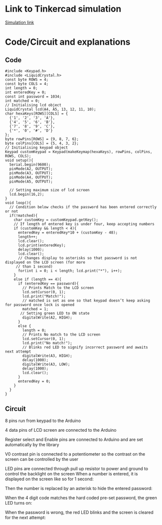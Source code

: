 # Link to Tinkercad simulation

[Simulation link](https://www.tinkercad.com/things/lwO5oeR44gj-spectacular-wluff?sharecode=F-7gNb_psBFdDZKYmgDVeq7S7xp1P5aNCYsEcEbRX1c)


# Code/Circuit and explanations

## Code

```
#include <Keypad.h>
#include <LiquidCrystal.h>
const byte ROWS = 4; 
const byte COLS = 4; 
int length = 0;
int enteredKey = 0;
const int password = 1034;
int matched = 0;
// Initialising lcd object
LiquidCrystal lcd(A4, A5, 13, 12, 11, 10);  
char hexaKeys[ROWS][COLS] = {
  {'1', '2', '3', 'A'},
  {'4', '5', '6', 'B'},
  {'7', '8', '9', 'C'},
  {'*', '0', '#', 'D'}
};
byte rowPins[ROWS] = {9, 8, 7, 6}; 
byte colPins[COLS] = {5, 4, 3, 2}; 
// Initialising keypad object
Keypad customKeypad = Keypad(makeKeymap(hexaKeys), rowPins, colPins, ROWS, COLS); 
void setup(){
  Serial.begin(9600);
  pinMode(A2, OUTPUT);
  pinMode(A3, OUTPUT);
  pinMode(A4, OUTPUT);
  pinMode(A5, OUTPUT);

  // Setting maximum size of lcd screen
  lcd.begin(16,2);
}
void loop(){
  // Condition below checks if the password has been entered correctly or not
  if(!matched){
    char customKey = customKeypad.getKey();
    // If length of entered key is under four, keep accepting numbers
    if (customKey && length < 4){
      enteredKey = enteredKey*10 + (customKey - 48);
      length++;
      lcd.clear();
      lcd.print(enteredKey);
      delay(1000);
      lcd.clear();
      // Changes display to asterisks so that password is not displayed on the LCD screen (for more 
     // than 1 second)
      for(int i = 0; i < length; lcd.print("*"), i++);
    }
    else if (length == 4){
      if (enteredKey == password){
        // Prints Match to the LCD screen
        lcd.setCursor(0, 1);
        lcd.print("Match!");
        // matched is set as one so that keypad doesn’t keep asking for password once lock is opened
        matched = 1;
       // Setting green LED to ON state
        digitalWrite(A2, HIGH);
      }
      else {
        length = 0;
        // Prints No match to the LCD screen
        lcd.setCursor(0, 1);
        lcd.print("No match!");
        // Blinks red LED to signify incorrect password and awaits next attempt
        digitalWrite(A3, HIGH);
        delay(1000);
        digitalWrite(A3, LOW);
        delay(1000);
        lcd.clear();
      }
      enteredKey = 0;
    }
  }
}
```


## Circuit
 

8 pins run from keypad to the Arduino

4 data pins of LCD screen are connected to the Arduino

Register select and Enable pins are connected to Arduino and are set automatically by the library

V0 contrast pin is connected to a potentiometer so the contrast on the screen can be controlled by the user

LED pins are connected through pull up resistor to power and ground to control the backlight on the screen
When a number is entered, it is displayed on the screen like so for 1 second:
 

Then the number is replaced by an asterisk to hide the entered password:

 

When the 4 digit code matches the hard coded pre-set password, the green LED turns on:
 

When the password is wrong, the red LED blinks and the screen is cleared for the next attempt:
 
 


